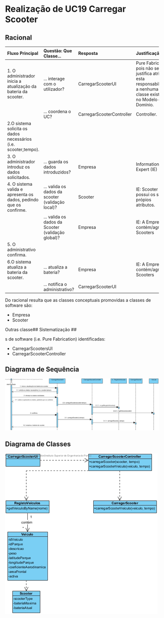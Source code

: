 # Realização de UC19 Carregar Scooter

## Racional

| Fluxo Principal                                                                                        | Questão: Que Classe...                                      | Resposta                                       | Justificação                                                                                                         |
|:-------------------------------------------------------------------------------------------------------|:------------------------------------------------------------|:-----------------------------------------------|:---------------------------------------------------------------------------------------------------------------------|
| 1. O administrador inicia a atualização da bateria da scooter. | ... interage com o utilizador? | CarregarScooterUI                          | Pure Fabrication, pois não se justifica atribuir esta responsabilidade a nenhuma classe existente no Modelo de Domínio. |
|| ... coordena o UC?                                                                              | CarregarScooterController                                | Controller.                                    |                                                                                                                                                                                                            
| 2.O sistema solicita os dados necessários (i.e. scooter,tempo). |                  |                                                |                                                                                                                      |
| 3.	O administrador introduz os dados solicitados.   | ... guarda os dados introduzidos?                    | Empresa                                     | Information Expert (IE)                                                                                              |
| 4.	 O sistema valida e apresenta os dados, pedindo que os confirme.                                                             | ... valida os dados da scooter (validação local)? | Scooter                                     | IE: Scooter possui os seus própios atributos.                                                                                                                   |
|| ... valida os dados da Scooter (validação global)?                                           | Empresa                                               | IE: A Empresa contém/agrega Scooters |                                                                                                            |
| 5. O administrativo confirma.                                                                     |                                                             |                                                |                                                                                                                      |
| 6.O sistema atualiza a bateria da scooter.                        | ... atualiza a bateria?                            | Empresa                                 | IE: A Empresa contém/agrega Scooters                                                                |
|| ... notifica o administrativo?                                                                                   | CarregarScooterUI                                        |                                                |                                                                                                                      |

 Do racional resulta que as classes conceptuais promovidas a classes de software são:

 * Empresa
 * Scooter

Outras classe## Sistematização ##

s de software (i.e. Pure Fabrication) identificadas:  

 * CarregarScootersUI  
 * CarregarScooterController

##	Diagrama de Sequência

![SD_UC19.jpg](SD_UC19.jpg)

##	Diagrama de Classes

![CD_UC19.jpg](CD_UC19.jpg)